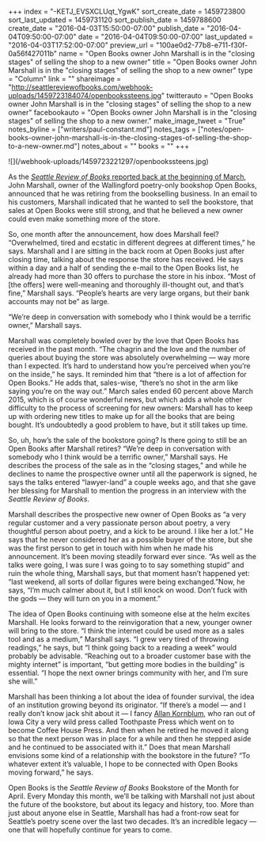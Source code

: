 +++
index = "-KETJ_EVSXCLUqt_YgwK"
sort_create_date = 1459723800
sort_last_updated = 1459731120
sort_publish_date = 1459788600
create_date = "2016-04-03T15:50:00-07:00"
publish_date = "2016-04-04T09:50:00-07:00"
date = "2016-04-04T09:50:00-07:00"
last_updated = "2016-04-03T17:52:00-07:00"
preview_url = "100ae0d2-77b8-e711-f30f-0a56f427011b"
name = "Open Books owner John Marshall is in the \"closing stages\" of selling the shop to a new owner"
title = "Open Books owner John Marshall is in the \"closing stages\" of selling the shop to a new owner"
type = "Column"
link = ""
shareimage = "http://seattlereviewofbooks.com/webhook-uploads/1459723184074/openbookssteens.jpg"
twitterauto = "Open Books owner John Marshall is in the \"closing stages\" of selling the shop to a new owner"
facebookauto = "Open Books owner John Marshall is in the \"closing stages\" of selling the shop to a new owner."
make_image_tweet = "True"
notes_byline = ["writers/paul-constant.md"]
notes_tags = ["notes/open-books-owner-john-marshall-is-in-the-closing-stages-of-selling-the-shop-to-a-new-owner.md"]
notes_about = ""
books = ""
+++
<p class="image">![](/webhook-uploads/1459723221297/openbookssteens.jpg)</p>

As the [*Seattle Review of Books* reported back at the beginning of March]( http://seattlereviewofbooks.com/notes/2016/03/02/anybody-want-to-buy-a-poetry-bookstore/), John Marshall, owner of the Wallingford poetry-only bookshop Open Books, announced that he was retiring from the bookselling business. In an email to his customers, Marshall indicated that he wanted to sell the bookstore, that sales at Open Books were still strong, and that he believed a new owner could even make something more of the store.

So, one month after the announcement, how does Marshall feel? “Overwhelmed, tired and ecstatic in different degrees at different times,” he says. Marshall and I are sitting in the back room at Open Books just after closing time, talking about the response the store has received. He says within a day and a half of sending the e-mail to the Open Books list, he already had more than 30 offers to purchase the store in his inbox. “Most of [the offers] were well-meaning and thoroughly ill-thought out, and that’s fine,” Marshall says. “People’s hearts are very large organs, but their bank accounts may not be” as large.

<p class="pull-quote">“We’re deep in conversation with somebody who I think would be a terrific owner,” Marshall says.</p>

Marshall was completely bowled over by the love that Open Books has received in the past month. “The chagrin and the love and the number of queries about buying the store was absolutely overwhelming — way more than I expected. It’s hard to understand how you’re perceived when you’re on the inside,” he says. It reminded him that “there is a lot of affection for Open Books.” He adds that, sales-wise, “there’s no shot in the arm like saying you’re on the way out.” March sales ended 60 percent above March 2015, which is of course wonderful news, but which adds a whole other difficulty to the process of screening for new owners: Marshall has to keep up with ordering new titles to make up for all the books that are being bought. It’s undoubtedly a good problem to have, but it still takes up time.

So, uh, how’s the sale of the bookstore going? Is there going to still be an Open Books after Marshall retires? “We’re deep in conversation with somebody who I think would be a terrific owner,” Marshall says. He describes the process of the sale as in the “closing stages,” and while he declines to name the prospective owner until all the paperwork is signed, he says the talks entered “lawyer-land” a couple weeks ago, and that she gave her blessing for Marshall to mention the progress in an interview with the *Seattle Review of Books*.

Marshall describes the prospective new owner of Open Books as “a very regular customer and a very passionate person about poetry, a very thoughtful person about poetry, and a kick to be around. I like her a lot.” He says that he never considered her as a possible buyer of the store, but she was the first person to get in touch with him when he made his announcement. It’s been moving steadily forward ever since. “As well as the talks were going, I was sure I was going to to say something stupid” and ruin the whole thing, Marshall says, but that moment hasn’t happened yet: “last weekend, all sorts of dollar figures were being exchanged.”Now, he says, “I’m much calmer about it, but I still knock on wood. Don’t fuck with the gods — they will turn on you in a moment.”

The idea of Open Books continuing with someone else at the helm excites Marshall. He looks forward to the reinvigoration that a new, younger owner will bring to the store. “I think the internet could be used more as a sales tool and as a medium,” Marshall says. “I grew very tired of throwing readings,” he says, but “I think going back to a reading a week” would probably be advisable. “Reaching out to a broader customer base with the mighty internet” is important, “but getting more bodies in the building” is essential. “I hope the next owner brings community with her, and I’m sure she will.”

Marshall has been thinking a lot about the idea of founder survival, the idea of an institution growing beyond its originator. “If there’s a model — and I really don’t know jack shit about it — I fancy [Allan Kornblum]( http://coffeehousepress.org/blog-posts/allan-kornblum-1949-2014/), who ran out of Iowa City a very wild press called Toothpaste Press which went on to become Coffee House Press. And then when he retired he moved it along so that the next person was in place for a while and then he stepped aside and he continued to be associated with it.” Does that mean Marshall envisions some kind of a relationship with the bookstore in the future? “To whatever extent it’s valuable, I hope to be connected with Open Books moving forward,” he says.

Open Books is the *Seattle Review of Books* Bookstore of the Month for April. Every Monday this month, we’ll be talking with Marshall not just about the future of the bookstore, but about its legacy and history, too. More than just about anyone else in Seattle, Marshall has had a front-row seat for Seattle’s poetry scene over the last two decades. It’s an incredible legacy — one that will hopefully continue for years to come.

